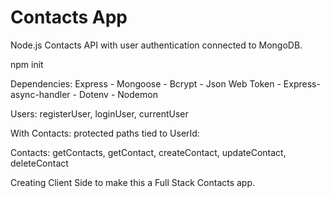 # Contacts App

Node.js Contacts API with user authentication connected to MongoDB.

npm init

Dependencies:
Express - Mongoose - Bcrypt - Json Web Token - Express-async-handler - Dotenv - Nodemon

Users: registerUser, loginUser, currentUser

With Contacts: protected paths tied to UserId:

Contacts: getContacts, getContact, createContact, updateContact, deleteContact

Creating Client Side to make this a Full Stack Contacts app.
